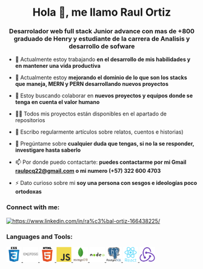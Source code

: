 <h1 align="center">Hola 👋, me llamo Raul Ortiz</h1>
<h3 align="center">Desarrolador web full stack Junior advance con mas de +800 graduado de Henry y estudiante de la carrera de Analisis y desarrollo de sofware</h3>

- 🔭 Actualmente estoy trabajando **en el desarrollo de mis habilidades y en mantener una vida productiva**

- 🌱 Actualmente estoy **mejorando el dominio de lo que son los stacks que maneja, MERN y PERN desarrollando nuevos proyectos**

- 👯 Estoy buscando colaborar en **nuevos proyectos y equipos donde se tenga en cuenta el valor humano**

- 👨‍💻 Todos mis proyectos están disponibles en el apartado de repositorios

- 📝 Escribo regularmente artículos sobre relatos, cuentos e historias)

- 💬 Pregúntame sobre **cualquier duda que tengas, si no la se responder, investigare hasta saberlo**

- 📫 Por donde puedo contactarte: **puedes contactarme por mi Gmail raulpcq22@gmail.com o mi numero (+57) 322 600 4703**

- ⚡ Dato curioso sobre mi **soy una persona con sesgos e ideologías poco ortodoxas**

<h3 align="left">Connect with me:</h3>
<p align="left">
<a href="https://linkedin.com/in/https://www.linkedin.com/in/ra%c3%bal-ortiz-166438225/" target="blank"><img align="center" src="https://raw.githubusercontent.com/rahuldkjain/github-profile-readme-generator/master/src/images/icons/Social/linked-in-alt.svg" alt="https://www.linkedin.com/in/ra%c3%bal-ortiz-166438225/" height="30" width="40" /></a>
</p>

<h3 align="left">Languages and Tools:</h3>
<p align="left"> <a href="https://www.w3schools.com/css/" target="_blank" rel="noreferrer"> <img src="https://raw.githubusercontent.com/devicons/devicon/master/icons/css3/css3-original-wordmark.svg" alt="css3" width="40" height="40"/> </a> <a href="https://expressjs.com" target="_blank" rel="noreferrer"> <img src="https://raw.githubusercontent.com/devicons/devicon/master/icons/express/express-original-wordmark.svg" alt="express" width="40" height="40"/> </a> <a href="https://www.w3.org/html/" target="_blank" rel="noreferrer"> <img src="https://raw.githubusercontent.com/devicons/devicon/master/icons/html5/html5-original-wordmark.svg" alt="html5" width="40" height="40"/> </a> <a href="https://developer.mozilla.org/en-US/docs/Web/JavaScript" target="_blank" rel="noreferrer"> <img src="https://raw.githubusercontent.com/devicons/devicon/master/icons/javascript/javascript-original.svg" alt="javascript" width="40" height="40"/> </a> <a href="https://www.mongodb.com/" target="_blank" rel="noreferrer"> <img src="https://raw.githubusercontent.com/devicons/devicon/master/icons/mongodb/mongodb-original-wordmark.svg" alt="mongodb" width="40" height="40"/> </a> <a href="https://nodejs.org" target="_blank" rel="noreferrer"> <img src="https://raw.githubusercontent.com/devicons/devicon/master/icons/nodejs/nodejs-original-wordmark.svg" alt="nodejs" width="40" height="40"/> </a> <a href="https://www.postgresql.org" target="_blank" rel="noreferrer"> <img src="https://raw.githubusercontent.com/devicons/devicon/master/icons/postgresql/postgresql-original-wordmark.svg" alt="postgresql" width="40" height="40"/> </a> <a href="https://reactjs.org/" target="_blank" rel="noreferrer"> <img src="https://raw.githubusercontent.com/devicons/devicon/master/icons/react/react-original-wordmark.svg" alt="react" width="40" height="40"/> </a> <a href="https://redux.js.org" target="_blank" rel="noreferrer"> <img src="https://raw.githubusercontent.com/devicons/devicon/master/icons/redux/redux-original.svg" alt="redux" width="40" height="40"/> </a> </p>
